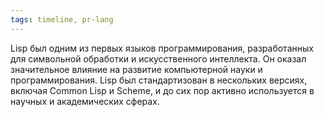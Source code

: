 ```yaml
---
tags: timeline, pr-lang
--- 
```


<span 
	  class='ob-timelines-interpretation' 
	  data-date='1958-11-19' 
	  data-event_title='Lisp' 
	  data-class='pr-lang' 
	  data-interpretation_number='3'
	  data-title='История'
	  > 
</span>

 Lisp был одним из первых языков программирования, разработанных для символьной обработки и искусственного интеллекта. Он оказал значительное влияние на развитие компьютерной науки и программирования. Lisp был стандартизован в нескольких версиях, включая Common Lisp и Scheme, и до сих пор активно используется в научных и академических сферах.
